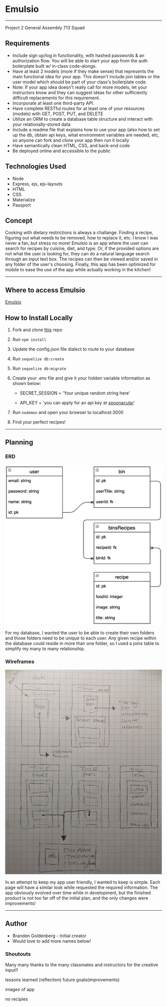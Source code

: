 # Emulsio
____
Project 2 General Assembly 713 Squad
## Requirements
* Include sign up/log in functionality, with hashed passwords & an authorization flow. You will be able to start your app from the auth boilerplate built w/ in-class code-alongs.
* Have at least 2 models (more if they make sense) that represents the main functional idea for your app. This doesn't include join tables or the user model which should be part of your class's boilerplate code.
* Note: If your app idea doesn't really call for more models, let your instructors know and they can suggest ideas for other sufficiently difficult replacements for this requirement.
* Incorporate at least one third-party API.
* Have complete RESTful routes for at least one of your resources (models) with GET, POST, PUT, and DELETE
* Utilize an ORM to create a database table structure and interact with your relationally-stored data
* Include a readme file that explains how to use your app (also how to set up the db, obtain api keys, what environment variables are needed, etc, so anyone can fork and clone your app then run it locally
* Have semantically clean HTML, CSS, and back-end code
* Be deployed online and accessible to the public

## Technologies Used
* Node
* Express, ejs, ejs-layouts
* HTML
* CSS
* Materialize
* Passport

## Concept
Cooking with dietary restrictions is always a challange. Finding a recipe, figuring out what needs to be removed, how to replace it, etc. I know I was never a fan, but stress no more! Emulsio is an app where the user can search for recipes by cuisine, diet, and type. Or, if the provided options are not what the user is looking for, they can do a natural language search through an input text box. The recipes can then be viewed and/or saved in any folder of the user's choosing. Finally, this app has been optimized for mobile to ease the use of the app while actually working in the kitchen!
_______
## Where to access Emulsio
[Emulsio](https://emulsio.herokuapp.com/)

## How to Install Locally

1. Fork and clone [this](https://github.com/BGoldenberg161/Emulsio) repo

2. Run ```npm install```

3. Update the config.json file dialect to route to your database

4. Run ```sequelize db:create```

5. Run ```sequelize db:migrate```

6. Create your .env file and give it your hidden variable information as shown below:

    * SECRET_SESSION = 'Your unique random string here'

    * API_KEY = 'you can apply for an api key at [spoonacular](https://spoonacular.com/)'

7. Run ```nodemon``` and open your browser to localhost:3000

8. Find your perfect recipes!
____
## Planning
### ERD
![ERD Image](./images/ERD.png)

For my database, I wanted the user to be able to create their own folders and those folders need to be unique to each user. Any given recipe within the database could reside in more than one folder, so I used a joins table to simplify my many to many relationship.
### Wireframes
![Wireframes Image](./images/wireframes.jpg)

In an attempt to keep my app user friendly, I wanted to keep is simple. Each page will have a similar look while requested the required information. The app obviously evolved over time while in development, but the finished product is not too far off of the initial plan, and the only changes were improvements!
____
## Author
* Branden Goldenberg - Initial creator
* Would love to add more names below!

### Shoutouts
Many many thanks to the many classmates and instructors for the creative input!!

lessons learned (refleciton)
future goals(improvements)

images of app

no recipies